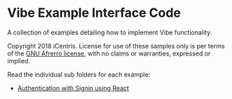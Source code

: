 # Vibe Example Interface Code

A collection of examples detailing how to implement Vibe functionality.

Copyright 2018 iCentris.  License for use of these samples only is per terms of the [GNU Afrerro license](LICENSE.txt), with no claims or warranties, expressed or implied.

Read the individual sub folders for each example:

* [Authentication with Signin using React](/auth-signin-react/)

